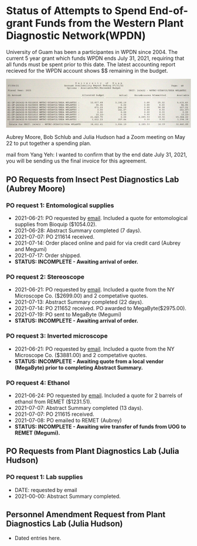   # Status of Attempts to Spend End-of-grant Funds from the Western Plant Diagnostic Network(WPDN)

  University of Guam has been a participantes in WPDN since 2004. The current 5 year grant which funds WPDN ends July 31, 2021, requiring that all funds must be spent prior to this date. The latest accounting report recieved for the WPDN account shows $$ remaining in the budget.
  
  ![](budget-report-2021-07-09.png)

  Aubrey Moore, Bob Schlub and Julia Hudson had a Zoom meeting on May 22 to put together a spending plan.

  mail from Yang Yeh: I wanted to confirm that by the end date July 31, 2021, you will be sending us the final invoice for this agreement.

  ## PO Requests from Insect Pest Diagnostics Lab (Aubrey Moore)

  ### PO request 1: Entomological supplies
  
  * 2021-06-21: PO requested by [email](https://github.com/aubreymoore/WPDN/raw/main/procurement/history/req1.pdf). Included a quote for entomological supplies from Bioquip ($1054.02).
  * 2021-06-28: Abstract Summary completed (7 days).
  * 2021-07-07: PO 211614 received.
  * 2021-07-14: Order placed online and paid for via credit card (Aubrey and Megumi)
  * 2021-07-17: Order shipped.
  * **STATUS: INCOMPLETE - Awaiting arrival of order.**

  ### PO request 2: Stereoscope

  * 2021-06-21: PO requested by [email](https://github.com/aubreymoore/WPDN/raw/main/procurement/history/req1.pdf). Included a quote from the NY Microscope Co. ($2699.00) and 2 competative quotes.
  * 2021-07-13: Abstract Summary completed (22 days).
  * 2021-07-14: PO 211652 received. PO awarded to MegaByte($2975.00).
  * 2021-07-19: PO sent to MegaByte (Megumi)
  * **STATUS: INCOMPLETE - Awaiting arrival of order.**

  ### PO request 3: Inverted microscope
  
  * 2021-06-21: PO requested by [email](https://github.com/aubreymoore/WPDN/raw/main/procurement/history/req1.pdf). Included a quote from the NY Microscope Co. ($3881.00) and 2 competative quotes.
  * **STATUS: INCOMPLETE - Awaiting quote from a local vendor (MegaByte) prior to completing Abstract Summary.**

  ### PO request 4: Ethanol
  
  * 2021-06-24: PO requested by [email](https://github.com/aubreymoore/WPDN/raw/main/procurement/history/req2.pdf). Included a quote for 2 barrels of ethanol from REMET ($1231.51).
  * 2021-07-07: Abstract Summary completed (13 days).
  * 2021-07-07: PO 211615 received.
  * 2021-07-08: PO emailed to REMET (Aubrey)
  * **STATUS: INCOMPLETE - Awaiting wire transfer of funds from UOG to REMET (Megumi).**

  ## PO Requests from Plant Diagnostics Lab (Julia Hudson)
  
  ### PO request 1: Lab supplies
  
  * DATE: requested by email
  * 2021-00-00: Abstract Summary completed.

  ## Personnel Amendment Request from Plant Diagnostics Lab (Julia Hudson)
  
  * Dated entries here.
